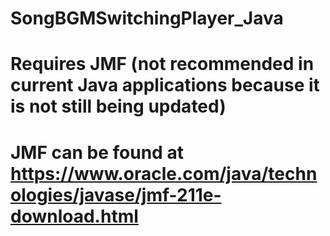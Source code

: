 # SongBGMSwitchingPlayer_Java
# Requires JMF (not recommended in current Java applications because it is not still being updated)
# JMF can be found at https://www.oracle.com/java/technologies/javase/jmf-211e-download.html
